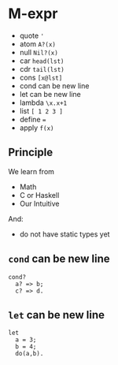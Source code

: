 # M-expr

- quote `'`
- atom `A?(x)`
- null `Nil?(x)`
- car `head(lst)`
- cdr `tail(lst)`
- cons `[x@lst]`
- cond can be new line
- let can be new line
- lambda `\x.x+1`
- list `[ 1 2 3 ]`
- define `=`
- apply `f(x)`

## Principle

We learn from

- Math
- C or Haskell
- Our Intuitive

And:

- do not have static types yet

## `cond` can be new line

```
cond?
  a? => b;
  c? => d.
```

## `let` can be new line

```
let
  a = 3;
  b = 4;
  do(a,b).
```
